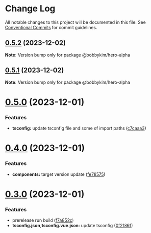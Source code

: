 # Change Log

All notable changes to this project will be documented in this file.
See [Conventional Commits](https://conventionalcommits.org) for commit guidelines.

## [0.5.2](https://github.com/bobbykim89/manguito-component-library/compare/@bobbykim/hero-alpha@0.5.1...@bobbykim/hero-alpha@0.5.2) (2023-12-02)

**Note:** Version bump only for package @bobbykim/hero-alpha





## [0.5.1](https://github.com/bobbykim89/manguito-component-library/compare/@bobbykim/hero-alpha@0.5.0...@bobbykim/hero-alpha@0.5.1) (2023-12-02)

**Note:** Version bump only for package @bobbykim/hero-alpha





# [0.5.0](https://github.com/bobbykim89/manguito-component-library/compare/@bobbykim/hero-alpha@0.4.0...@bobbykim/hero-alpha@0.5.0) (2023-12-01)


### Features

* **tsconfig:** update tsconfig file and some of import paths ([c7caaa3](https://github.com/bobbykim89/manguito-component-library/commit/c7caaa3101a5d57d0e799568f1c4f5cbebececc3))





# [0.4.0](https://github.com/bobbykim89/manguito-component-library/compare/@bobbykim/hero-alpha@0.3.0...@bobbykim/hero-alpha@0.4.0) (2023-12-01)


### Features

* **components:** target version update ([fe78575](https://github.com/bobbykim89/manguito-component-library/commit/fe78575f5e82bb854333672c3853956e9e930044))





# [0.3.0](https://github.com/bobbykim89/manguito-component-library/compare/@bobbykim/hero-alpha@0.2.6...@bobbykim/hero-alpha@0.3.0) (2023-12-01)


### Features

* prerelease run build ([f7a852c](https://github.com/bobbykim89/manguito-component-library/commit/f7a852c9bf12b77481bf5d2f1602e50367d834f8))
* **tsconfig.json,tsconfig.vue.json:** update tsconfig ([0f21861](https://github.com/bobbykim89/manguito-component-library/commit/0f2186167342314f5d218e789a68c03cf6faa8ff))
